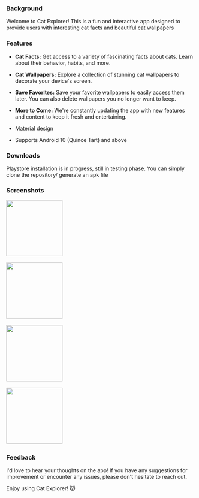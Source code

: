 ### Background

Welcome to Cat Explorer! This is a fun and interactive app designed to provide users with interesting cat facts and beautiful cat wallpapers



### Features
*  **Cat Facts:** Get access to a variety of fascinating facts about cats. Learn about their behavior, habits, and more. <br /> 
 
* **Cat Wallpapers:** Explore a collection of stunning cat wallpapers to decorate your device's screen. <br />
 
* **Save Favorites:** Save your favorite wallpapers to easily access them later. You can also delete wallpapers you no longer want to keep. <br /> 
 
* **More to Come:** We're constantly updating the app with new features and content to keep it fresh and entertaining. <br /> 
 
* Material design <br />
 
* Supports Android 10 (Quince Tart) and above <br />



### Downloads
 Playstore installation is in progress, still in testing phase.
 You can simply clone the repository/ generate an apk file



### Screenshots

<img src="https://github.com/erinfolami/Cat-Explorer/assets/50245033/35250663-7ccf-4ace-b1b5-ee3eb3a76ce2" width="150"> &nbsp;&nbsp;&nbsp;&nbsp;&nbsp;&nbsp;&nbsp;&nbsp;&nbsp; 

<img src="https://github.com/erinfolami/Cat-Explorer/assets/50245033/12ef1cd8-4dcb-4c2f-b7ed-be984c4f59b0" width="150"> &nbsp;&nbsp;&nbsp;&nbsp;&nbsp;&nbsp;&nbsp;&nbsp;&nbsp; 


<img src="https://github.com/erinfolami/Cat-Explorer/assets/50245033/297abb34-6702-4bdc-92f2-1972b3ab130b" width="150"> &nbsp;&nbsp;&nbsp;&nbsp;&nbsp;&nbsp;&nbsp;&nbsp;&nbsp; 


<img src="https://github.com/erinfolami/Cat-Explorer/assets/50245033/05cdd656-8c2a-4a5e-9c9c-3a53576751e0" width="150"> &nbsp;&nbsp;&nbsp;&nbsp;&nbsp;&nbsp;&nbsp;&nbsp;&nbsp; 



### Feedback
I'd love to hear your thoughts on the app! If you have any suggestions for improvement or encounter any issues, please don't hesitate to reach out.

Enjoy using Cat Explorer! 🐱


 
